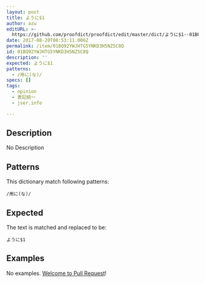 ```yaml
---
layout: post
title: ように$1
author: azu
editURL: >-
  https://github.com/proofdict/proofdict/edit/master/dict/ように$1--01BQ92YWJHTG5YNKD3H5NZ5C8Q.yml
date: 2017-08-20T08:53:11.006Z
permalink: /item/01BQ92YWJHTG5YNKD3H5NZ5C8Q
id: 01BQ92YWJHTG5YNKD3H5NZ5C8Q
description: ''
expected: ように$1
patterns:
  - /用に(な)/
specs: []
tags:
  - opinion
  - 表記統一
  - jser.info

---
```


## Description

No Description 

## Patterns

This dictionary match following patterns:

    /用に(な)/

## Expected

The text is matched and replaced to be:

    ように$1

## Examples

No examples. [Welcome to Pull Request](https://github.com/proofdict/proofdict/edit/master/dict/ように$1--01BQ92YWJHTG5YNKD3H5NZ5C8Q.yml)!
